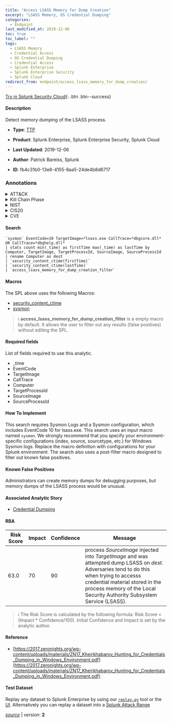 ```yaml
---
title: "Access LSASS Memory for Dump Creation"
excerpt: "LSASS Memory, OS Credential Dumping"
categories:
  - Endpoint
last_modified_at: 2019-12-06
toc: true
toc_label: ""
tags:
  - LSASS Memory
  - Credential Access
  - OS Credential Dumping
  - Credential Access
  - Splunk Enterprise
  - Splunk Enterprise Security
  - Splunk Cloud
redirect_from: endpoint/access_lsass_memory_for_dump_creation/
---
```




[Try in Splunk Security Cloud](https://www.splunk.com/en_us/cyber-security.html){: .btn .btn--success}

#### Description

Detect memory dumping of the LSASS process.

- **Type**: [TTP](https://github.com/splunk/security_content/wiki/Detection-Analytic-Types)
- **Product**: Splunk Enterprise, Splunk Enterprise Security, Splunk Cloud

- **Last Updated**: 2019-12-06
- **Author**: Patrick Bareiss, Splunk
- **ID**: fb4c31b0-13e8-4155-8aa5-24de4b8d6717

### Annotations
<details>
  <summary>ATT&CK</summary>

<div markdown="1">

#### [ATT&CK](https://attack.mitre.org/)

| ID          | Technique   | Tactic         |
| ----------- | ----------- |--------------- |
| [T1003.001](https://attack.mitre.org/techniques/T1003/001/) | LSASS Memory | Credential Access |

| [T1003](https://attack.mitre.org/techniques/T1003/) | OS Credential Dumping | Credential Access |

</div>
</details>


<details>
  <summary>Kill Chain Phase</summary>

<div markdown="1">

* Exploitation


</div>
</details>


<details>
  <summary>NIST</summary>

<div markdown="1">

* DE.CM



</div>
</details>

<details>
  <summary>CIS20</summary>

<div markdown="1">

* CIS 10



</div>
</details>

<details>
  <summary>CVE</summary>

<div markdown="1">


</div>
</details>


#### Search

```
`sysmon` EventCode=10 TargetImage=*lsass.exe CallTrace=*dbgcore.dll* OR CallTrace=*dbghelp.dll* 
| stats count min(_time) as firstTime max(_time) as lastTime by Computer, TargetImage, TargetProcessId, SourceImage, SourceProcessId 
| rename Computer as dest 
| `security_content_ctime(firstTime)`
| `security_content_ctime(lastTime)` 
| `access_lsass_memory_for_dump_creation_filter` 
```

#### Macros
The SPL above uses the following Macros:
* [security_content_ctime](https://github.com/splunk/security_content/blob/develop/macros/security_content_ctime.yml)
* [sysmon](https://github.com/splunk/security_content/blob/develop/macros/sysmon.yml)

> :information_source:
> **access_lsass_memory_for_dump_creation_filter** is a empty macro by default. It allows the user to filter out any results (false positives) without editing the SPL.



#### Required fields
List of fields required to use this analytic.
* _time
* EventCode
* TargetImage
* CallTrace
* Computer
* TargetProcessId
* SourceImage
* SourceProcessId



#### How To Implement
This search requires Sysmon Logs and a Sysmon configuration, which includes EventCode 10 for lsass.exe. This search uses an input macro named `sysmon`. We strongly recommend that you specify your environment-specific configurations (index, source, sourcetype, etc.) for Windows Sysmon logs. Replace the macro definition with configurations for your Splunk environment. The search also uses a post-filter macro designed to filter out known false positives.
#### Known False Positives
Administrators can create memory dumps for debugging purposes, but memory dumps of the LSASS process would be unusual.

#### Associated Analytic Story
* [Credential Dumping](/stories/credential_dumping)




#### RBA

| Risk Score  | Impact      | Confidence   | Message      |
| ----------- | ----------- |--------------|--------------|
| 63.0 | 70 | 90 | process $SourceImage$ injected into $TargetImage$ and was attempted dump LSASS on $dest$. Adversaries tend to do this when trying to accesss credential material stored in the process memory of the Local Security Authority Subsystem Service (LSASS). |


> :information_source:
> The Risk Score is calculated by the following formula: Risk Score = (Impact * Confidence/100). Initial Confidence and Impact is set by the analytic author.


#### Reference

* [https://2017.zeronights.org/wp-content/uploads/materials/ZN17_Kheirkhabarov_Hunting_for_Credentials_Dumping_in_Windows_Environment.pdf](https://2017.zeronights.org/wp-content/uploads/materials/ZN17_Kheirkhabarov_Hunting_for_Credentials_Dumping_in_Windows_Environment.pdf)



#### Test Dataset
Replay any dataset to Splunk Enterprise by using our [`replay.py`](https://github.com/splunk/attack_data#using-replaypy) tool or the [UI](https://github.com/splunk/attack_data#using-ui).
Alternatively you can replay a dataset into a [Splunk Attack Range](https://github.com/splunk/attack_range#replay-dumps-into-attack-range-splunk-server)




[*source*](https://github.com/splunk/security_content/tree/develop/detections/endpoint/access_lsass_memory_for_dump_creation.yml) \| *version*: **2**